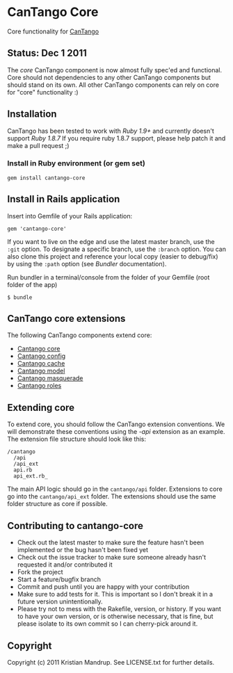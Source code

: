 # CanTango Core

Core functionality for [CanTango](https://github.com/kristianmandrup/cantango)

## Status: Dec 1 2011

The *core* CanTango component is now almost fully spec'ed and functional. Core should not dependencies to any other CanTango components but should stand on its own. All other CanTango components can rely on core for "core" functionality :)

## Installation

CanTango has been tested to work with _Ruby 1.9+_ and currently doesn't support _Ruby 1.8.7_
If you require ruby 1.8.7 support, please help patch it and make a pull request ;)

### Install in Ruby environment (or gem set)

`gem install cantango-core`

## Install in Rails application

Insert into Gemfile of your Rails application:

`gem 'cantango-core'`

If you want to live on the edge and use the latest master branch, use the `:git` option. To designate a specific branch, use the `:branch` option. You can also clone this project and reference your local copy (easier to debug/fix) by using the `:path` option (see *Bundler* documentation).

Run bundler in a terminal/console from the folder of your Gemfile (root folder of the app)

`$ bundle`

## CanTango core extensions

The following CanTango components extend core:

* [Cantango core](https://github.com/kristianmandrup/cantango-core)
* [Cantango config](https://github.com/kristianmandrup/cantango-config)
* [Cantango cache](https://github.com/kristianmandrup/cantango-cache)
* [Cantango model](https://github.com/kristianmandrup/cantango-model)
* [Cantango masquerade](https://github.com/kristianmandrup/cantango-masquerade)
* [Cantango roles](https://github.com/kristianmandrup/cantango-roles)


## Extending core

To extend core, you should follow the CanTango extension conventions. We will demonstrate these conventions using the _-api_ extension as an example. The extension file structure should look like this:

```text
/cantango
  /api
  /api_ext
  api.rb
  api_ext.rb_
```

The main API logic should go in the `cantango/api` folder. Extensions to core go into the `cantango/api_ext` folder. The extensions should use the same folder structure as core if possible.

## Contributing to cantango-core
 
* Check out the latest master to make sure the feature hasn't been implemented or the bug hasn't been fixed yet
* Check out the issue tracker to make sure someone already hasn't requested it and/or contributed it
* Fork the project
* Start a feature/bugfix branch
* Commit and push until you are happy with your contribution
* Make sure to add tests for it. This is important so I don't break it in a future version unintentionally.
* Please try not to mess with the Rakefile, version, or history. If you want to have your own version, or is otherwise necessary, that is fine, but please isolate to its own commit so I can cherry-pick around it.

## Copyright

Copyright (c) 2011 Kristian Mandrup. See LICENSE.txt for
further details.

